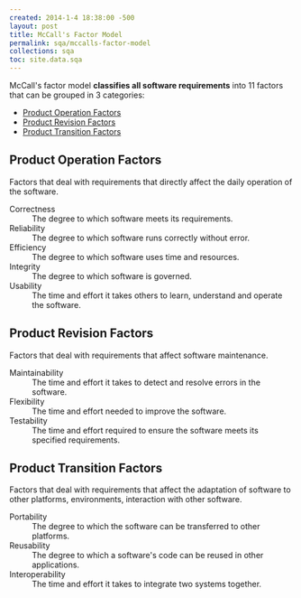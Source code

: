 ```yaml
---
created: 2014-1-4 18:38:00 -500
layout: post
title: McCall's Factor Model
permalink: sqa/mccalls-factor-model
collections: sqa
toc: site.data.sqa
---
```


McCall's factor model **classifies all software requirements** into 11 factors that can be grouped in 3 categories:

- [Product Operation Factors](#product-operation-factors)
- [Product Revision Factors](#product-revision-factors)
- [Product Transition Factors](#product-transition-factors)

## Product Operation Factors
Factors that deal with requirements that directly affect the daily operation of the software.

<dl>
<dt>Correctness</dt>
<dd>The degree to which software meets its requirements.</dd>
<dt>Reliability</dt>
<dd>The degree to which software runs correctly without error.</dd>
<dt>Efficiency</dt>
<dd>The degree to which software uses time and resources.</dd>
<dt>Integrity</dt>
<dd>The degree to which software is governed.</dd>
<dt>Usability</dt>
<dd>The time and effort it takes others to learn, understand and operate the software.</dd>
</dl>

## Product Revision Factors
Factors that deal with requirements that affect software maintenance.

<dl>
<dt>Maintainability</dt>
<dd>The time and effort it takes to detect and resolve errors in the software.</dd>
<dt>Flexibility</dt>
<dd>The time and effort needed to improve the software.</dd>
<dt>Testability</dt>
<dd>The time and effort required to ensure the software meets its specified requirements.</dd>
</dl>

## Product Transition Factors
Factors that deal with requirements that affect the adaptation of software to other
platforms, environments, interaction with other software.

<dl>
<dt>Portability</dt>
<dd>The degree to which the software can be transferred to other platforms.</dd>
<dt>Reusability</dt>
<dd>The degree to which a software's code can be reused in other applications.</dd>
<dt>Interoperability</dt>
<dd>The time and effort it takes to integrate two systems together.</dd>
</dl>
